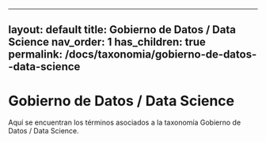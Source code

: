 
---
layout: default
title: Gobierno de Datos / Data Science
nav_order: 1
has_children: true
permalink: /docs/taxonomia/gobierno-de-datos--data-science
---

# Gobierno de Datos / Data Science

Aquí se encuentran los términos asociados a la taxonomía Gobierno de Datos / Data Science.
